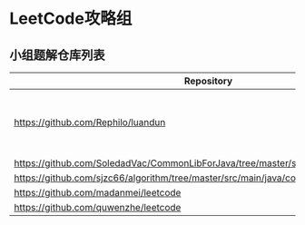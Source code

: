 # LeetCode攻略组

## 小组题解仓库列表

| Repository | Owner | Language | Blog |
| --- | --- | --- | --- |
| <https://github.com/Rephilo/luandun> | [Rephilo](https://github.com/Rephilo) | JAVA, python, Scala大概率写不出来 |  |
| <https://github.com/SoledadVac/CommonLibForJava/tree/master/src/test/java/leetcode> | [liuhuichao](https://github.com/SoledadVac/CommonLibForJava/tree/master/src/test/java/leetcode) | JAVA |  |
| <https://github.com/sjzc66/algorithm/tree/master/src/main/java/com/sjzc/javaTest/leetcode> | [zhaochong](https://github.com/sjzc66) | JAVA |  |
| <https://github.com/madanmei/leetcode> | [madanmei](https://github.com/madanmei/leetcode) | JAVA |  |
| <https://github.com/quwenzhe/leetcode> | [quwenzhe](https://github.com/quwenzhe/leetcode) | JAVA |  |
